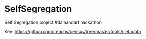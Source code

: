# SelfSegregation
Self Segregation project #dataandart hackathon

Key:
https://github.com/ireapps/census/tree/master/tools/metadata

